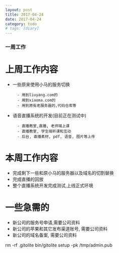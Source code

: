```yaml
---
layout: post
title: 2017-04-24
date: 2017-04-24
category: todo
# tags: [diary]
---
```




### 一周工作


# 上周工作内容

* 一些原来使用小马的服务切换

        - 用到liuyang.com的
        - 用到xiaoma.com的
        - 用到原有老服务器的,代码仓库等

* 语音直播系统的开发(目前正在测试中)

        - 直播教室,直播, 老师端上课
        - 直播教室, 学生端听课和互动
        - 后台, 直播素材, pdf, 语音, 图片等上传


# 本周工作内容

* 完成剩下一些和原小马的服务器以及域名的切割替换
* 完成直播的回放
* 整个直播系统开发完成测试,上线正式环境





# 一些急需的

* 新公司的服务号申请,需要公司资料
* 新公司的苹果和其它发布渠道账号, 需要公司资料
* 新公司的域名备案, 需要公司资料


rm -rf .gitolite
bin/gitolite setup -pk /tmp/admin.pub